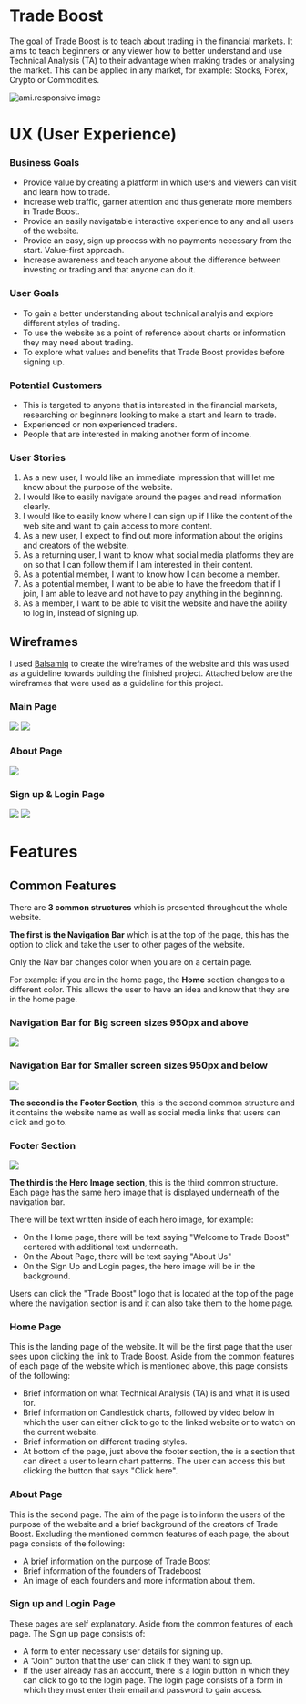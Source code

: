 # Trade Boost

The goal of Trade Boost is to teach about trading in the financial markets. It aims to teach beginners or any viewer how to better understand and use Technical Analysis (TA) to their advantage when making trades or analysing the market. This can be applied in any market, for example: Stocks, Forex, Crypto or Commodities.

![ami.responsive image](assets/images/ami-responsive.jpg)

# UX (User Experience)

### Business Goals
 - Provide value by creating a platform in which users and viewers can visit and learn how to trade.
 - Increase web traffic, garner attention and thus generate more members in Trade Boost.
 - Provide an easily navigatable interactive experience to any and all users of the website.
 - Provide an easy, sign up process with no payments necessary from the start. Value-first approach.
 - Increase awareness and teach anyone about the difference between investing or trading and that anyone can do it.

 ### User Goals
- To gain a better understanding about technical analyis and explore different styles of trading.
- To use the website as a point of reference about charts or information they may need about trading.
- To explore what values and benefits that Trade Boost provides before signing up.

### Potential Customers
- This is targeted to anyone that is interested in the financial markets, researching or beginners looking to make a start and learn to trade.
- Experienced or non experienced traders.
- People that are interested in making another form of income.

### User Stories

1. As a new user, I would like an immediate impression that will let me know about the purpose of the website.
2. I would like to easily navigate around the pages and read information clearly.
3. I would like to easily know where I can sign up if I like the content of the web site and want to gain access to more content.
4. As a new user, I expect to find out more information about the origins and creators of the website.
5. As a returning user, I want to know what social media platforms they are on so that I can follow them if I am interested in their content.
6. As a potential member, I want to know how I can become a member.
7. As a potential member, I want to be able to have the freedom that if I join, I am able to leave and not have to pay anything in the beginning.
8. As a member, I want to be able to visit the website and have the ability to log in, instead of signing up.

## Wireframes

I used [Balsamiq](https://balsamiq.com/wireframes/) to create the wireframes of the website and this was used as a guideline towards building the finished project. Attached below are the wireframes that were used as a guideline for this project.

### Main Page

<img src="assets/images/main-page1.jpg">

<img src="assets/images/main-page2.jpg">

### About Page

<img src="assets/images/about.page.jpg">

### Sign up & Login Page

<img src="assets/images/signup.page.jpg">

<img src="assets/images/login.page.jpg">

# Features

## Common Features

There are **3 common structures** which is presented throughout the whole website.

**The first is the Navigation Bar** which is at the top of the page, this has the option to click and take the user to other pages of the website. 

Only the Nav bar changes color when you are on a certain page. 

For example: if you are in the home page, the **Home** section changes to a different color. This allows the user to have an idea and know that they are in the home page.

### Navigation Bar for Big screen sizes 950px and above

<img src="assets/images/nav-bar-big.jpg">

### Navigation Bar for Smaller screen sizes 950px and below

<img src="assets/images/nav-bar-small.jpg">


**The second is the Footer Section**, this is the second common structure and it contains the website name as well as social media links that users can click and go to.

### Footer Section

<img src="assets/images/footer.jpg">

**The third is the Hero Image section**, this is the third common structure. Each page has the same hero image that is displayed underneath of the navigation bar. 

There will be text written inside of each hero image, for example:
- On the Home page, there will be text saying "Welcome to Trade Boost" centered with additional text underneath.
- On the About Page, there will be text saying "About Us"
- On the Sign Up and Login pages, the hero image will be in the background.

Users can click the "Trade Boost" logo that is located at the top of the page where the navigation section is and it can also take them to the home page. 

### Home Page

This is the landing page of the website. It will be the first page that the user sees upon clicking the link to Trade Boost. 
Aside from the common features of each page of the website which is mentioned above, this page consists of the following:
- Brief information on what Technical Analysis (TA) is and what it is used for.
- Brief information on Candlestick charts, followed by video below in which the user can either click to go to the linked website or to watch on the current website.
- Brief information on different trading styles.
- At bottom of the page, just above the footer section, the is a section that can direct a user to learn chart patterns. The user can access this but clicking the button that says "Click here".

### About Page

This is the second page. The aim of the page is to inform the users of the purpose of the website and a brief background of the creators of Trade Boost. Excluding the mentioned common features of each page, the about page consists of the following:
- A brief information on the purpose of Trade Boost
- Brief information of the founders of Tradeboost
- An image of each founders and more information about them.

### Sign up and Login Page
These pages are self explanatory. Aside from the common features of each page. The Sign up page consists of:
- A form to enter necessary user details for signing up.
- A "Join" button that the user can click if they want to sign up.
- If the user already has an account, there is a login button in which they can click to go to the login page. The login page consists of a form in which they must enter their email and password to gain access.







